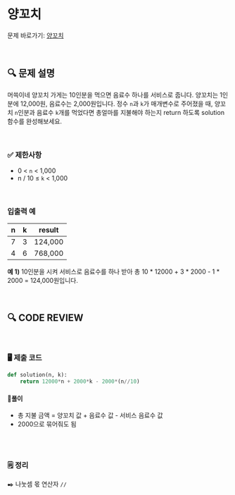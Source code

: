 # 양꼬치

문제 바로가기: [양꼬치](https://school.programmers.co.kr/learn/courses/30/lessons/120830)

<br/>

## **🔍 문제 설명**

머쓱이네 양꼬치 가게는 10인분을 먹으면 음료수 하나를 서비스로 줍니다. 양꼬치는 1인분에 12,000원, 음료수는 2,000원입니다. 정수 `n`과 `k`가 매개변수로 주어졌을 때, 양꼬치 `n`인분과 음료수 `k`개를 먹었다면 총얼마를 지불해야 하는지 return 하도록 solution 함수를 완성해보세요.

<br/>

### **✅ 제한사항**

- 0 < `n` < 1,000
- n / 10 ≤ `k` < 1,000
<br/>

### **입출력 예**


|  n  | k |   result  |
| ----|---|---------- |
|  7  | 3 |   124,000 |
|  4  | 6 |   768,000 |

**예 1)**
10인분을 시켜 서비스로 음료수를 하나 받아 총 10 * 12000 + 3 * 2000 - 1 * 2000 = 124,000원입니다.

<br/>

## **🔍 CODE REVIEW**
<br/>

### **🖥️ 제출 코드**

```python
def solution(n, k):
    return 12000*n + 2000*k - 2000*(n//10)
```

#### **📍풀이**

- 총 지불 금액 = 양꼬치 값 + 음료수 값 - 서비스 음료수 값
- 2000으로 묶어줘도 됨

<br/>

  #
### **🗒️ 정리**
✒️ 나눗셈 몫 연산자 `//`
